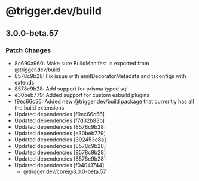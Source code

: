 # @trigger.dev/build

## 3.0.0-beta.57

### Patch Changes

- 8c690a960: Make sure BuildManifest is exported from @trigger.dev/build
- 8578c9b28: Fix issue with emitDecoratorMetadata and tsconfigs with extends
- 8578c9b28: Add support for prisma typed sql
- e30beb779: Added support for custom esbuild plugins
- f9ec66c56: Added new @trigger.dev/build package that currently has all the build extensions
- Updated dependencies [f9ec66c56]
- Updated dependencies [f7d32b83b]
- Updated dependencies [8578c9b28]
- Updated dependencies [e30beb779]
- Updated dependencies [392453e8a]
- Updated dependencies [8578c9b28]
- Updated dependencies [8578c9b28]
- Updated dependencies [8578c9b28]
- Updated dependencies [f04041744]
  - @trigger.dev/core@3.0.0-beta.57
